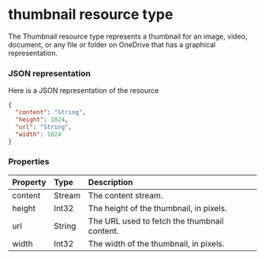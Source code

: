 # thumbnail resource type

The Thumbnail resource type represents a thumbnail for an image, video, document, or any file or folder on OneDrive that has a graphical representation.  

### JSON representation

Here is a JSON representation of the resource

<!-- {
  "blockType": "resource",
  "optionalProperties": [

  ],
  "@odata.type": "microsoft.graph.thumbnail"
}-->

```json
{
  "content": "String",
  "height": 1024,
  "url": "String",
  "width": 1024
}

```
### Properties
| Property	   | Type	|Description|
|:---------------|:--------|:----------|
|content|Stream|The content stream.|
|height|Int32|The height of the thumbnail, in pixels.|
|url|String|The URL used to fetch the thumbnail content.|
|width|Int32|The width of the thumbnail, in pixels.|

<!-- uuid: 90c7c54a-7a9e-495a-bcdc-9943d8c52145
2015-10-15 16:49:30 UTC -->
<!-- {
  "type": "#page.annotation",
  "description": "thumbnail resource",
  "keywords": "",
  "section": "documentation",
  "tocPath": ""
}-->